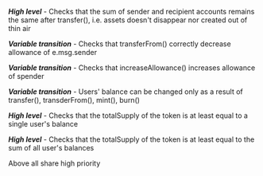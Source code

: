 
***High level*** - 
Checks that the sum of sender and recipient accounts remains the same after transfer(), i.e. assets doesn't disappear nor created out of thin air

***Variable transition*** - 
Checks that transferFrom() correctly decrease allowance of e.msg.sender

***Variable transition*** - 
Checks that increaseAllowance() increases allowance of spender

***Variable transition*** - 
Users' balance can be changed only as a result of transfer(), transderFrom(), mint(), burn()

***High level*** - 
Checks that the totalSupply of the token is at least equal to a single user's balance

***High level*** - 
Checks that the totalSupply of the token is at least equal to the sum of all user's balances

Above all share high priority